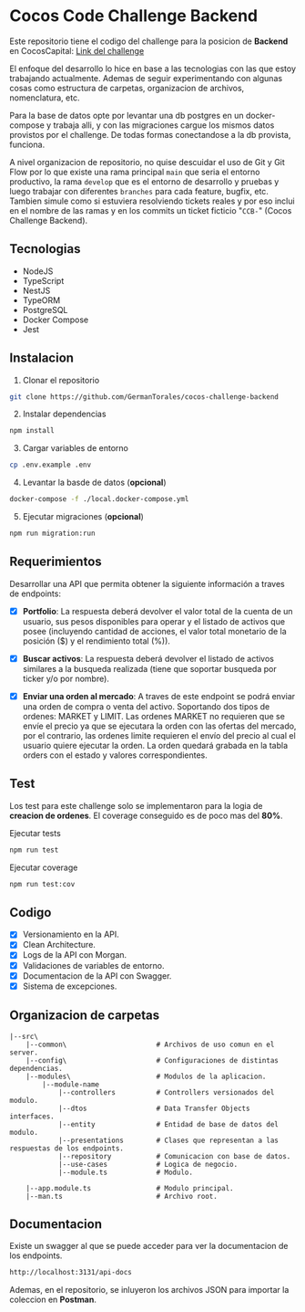 # Cocos Code Challenge Backend

Este repositorio tiene el codigo del challenge para la posicion de **Backend** en CocosCapital: [Link del challenge](https://github.com/cocos-capital/cocos-challenge/blob/main/backend-challenge.md)

El enfoque del desarrollo lo hice en base a las tecnologias con las que estoy trabajando actualmente. Ademas de seguir experimentando con algunas cosas como estructura de carpetas, organizacion de archivos, nomenclatura, etc.

Para la base de datos opte por levantar una db postgres en un docker-compose y trabaja alli, y con las migraciones cargue los mismos datos provistos por el challenge. De todas formas conectandose a la db provista, funciona.

A nivel organizacion de repositorio, no quise descuidar el uso de Git y Git Flow por lo que existe una rama principal `main` que seria el entorno productivo, la rama `develop` que es el entorno de desarrollo y pruebas y luego trabajar con diferentes `branches` para cada feature, bugfix, etc. Tambien simule como si estuviera resolviendo tickets reales y por eso inclui en el nombre de las ramas y en los commits un ticket ficticio "`CCB-`" (Cocos Challenge Backend).

## Tecnologias

- NodeJS
- TypeScript
- NestJS
- TypeORM
- PostgreSQL
- Docker Compose
- Jest

## Instalacion

1. Clonar el repositorio

```bash
git clone https://github.com/GermanTorales/cocos-challenge-backend
```

2. Instalar dependencias

```bash
npm install
```

3. Cargar variables de entorno

```bash
cp .env.example .env
```

4. Levantar la basde de datos (**opcional**)

```bash
docker-compose -f ./local.docker-compose.yml
```

5. Ejecutar migraciones (**opcional**)

```bash
npm run migration:run
```

## Requerimientos

Desarrollar una API que permita obtener la siguiente información a traves de endpoints:

- [x] **Portfolio**: La respuesta deberá devolver el valor total de la cuenta de un usuario, sus pesos disponibles para operar y el listado de activos que posee (incluyendo cantidad de acciones, el valor total monetario de la posición ($) y el rendimiento total (%)).

- [x] **Buscar activos**: La respuesta deberá devolver el listado de activos similares a la busqueda realizada (tiene que soportar busqueda por ticker y/o por nombre).

- [x] **Enviar una orden al mercado**: A traves de este endpoint se podrá enviar una orden de compra o venta del activo. Soportando dos tipos de ordenes: MARKET y LIMIT. Las ordenes MARKET no requieren que se envíe el precio ya que se ejecutara la orden con las ofertas del mercado, por el contrario, las ordenes limite requieren el envío del precio al cual el usuario quiere ejecutar la orden. La orden quedará grabada en la tabla orders con el estado y valores correspondientes.

## Test

Los test para este challenge solo se implementaron para la logia de **creacion de ordenes**. El coverage conseguido es de poco mas del **80%**.

Ejecutar tests

```bash
npm run test
```

Ejecutar coverage

```bash
npm run test:cov
```

## Codigo

- [x] Versionamiento en la API.
- [x] Clean Architecture.
- [x] Logs de la API con Morgan.
- [x] Validaciones de variables de entorno.
- [x] Documentacion de la API con Swagger.
- [x] Sistema de excepciones.

## Organizacion de carpetas

```
|--src\
    |--common\                      # Archivos de uso comun en el server.
    |--config\                      # Configuraciones de distintas dependencias.
    |--modules\                     # Modulos de la aplicacion.
        |--module-name
            |--controllers          # Controllers versionados del modulo.
            |--dtos                 # Data Transfer Objects interfaces.
            |--entity               # Entidad de base de datos del modulo.
            |--presentations        # Clases que representan a las respuestas de los endpoints.
            |--repository           # Comunicacion con base de datos.
            |--use-cases            # Logica de negocio.
            |--module.ts            # Modulo.

    |--app.module.ts                # Modulo principal.
    |--man.ts                       # Archivo root.
```

## Documentacion

Existe un swagger al que se puede acceder para ver la documentacion de los endpoints.

```bash
http://localhost:3131/api-docs
```

Ademas, en el repositorio, se inluyeron los archivos JSON para importar la coleccion en **Postman**.
